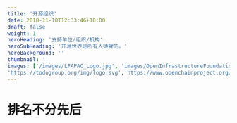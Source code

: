 ```yaml
---
title: '开源组织'
date: 2018-11-18T12:33:46+10:00
draft: false
weight: 1
heroHeading: '支持单位/组织/机构'
heroSubHeading: '开源世界是所有人铸就的。'
heroBackground: ''
thumbnail: ''
images: ['/images/LFAPAC_Logo.jpg', 'images/OpenInfrastructureFoundation-logo.svg',
'https://todogroup.org/img/logo.svg','https://www.openchainproject.org/wp-content/uploads/sites/15/2019/10/openchain-hztl-color-01.svg','https://chaoss.community/wp-content/uploads/2022/08/chaoss-white-2.png','/images/x-lab.jpeg','images/trust-os.jpg']
---
```


# 排名不分先后